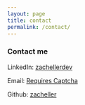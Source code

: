 ```yaml
---
layout: page
title: contact
permalink: /contact/
---
```


### Contact me

LinkedIn: [zachellerdev](https://www.linkedin.com/in/zachellerdev/)

Email: [Requires Captcha](https://spamty.eu/show/v7/278/4d06be1d1d/)

Github: [zacheller](https://github.com/zacheller)

